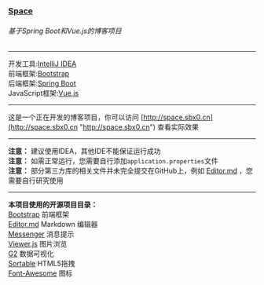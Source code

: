 ### [Space](http://space.sbx0.cn "Space")   
   
###### 基于Spring Boot和Vue.js的博客项目   
   
------------   
   
开发工具:[IntelliJ IDEA](https://www.jetbrains.com/idea/ "IntelliJ IDEA")   
前端框架:[Bootstrap](https://getbootstrap.com/ "Bootstrap")   
后端框架:[Spring Boot](https://spring.io/projects/spring-boot "Spring Boot")   
JavaScript框架:[Vue.js](https://cn.vuejs.org/index.html "Vue.js")   
   
------------
   
这是一个正在开发的博客项目，你可以访问 [http://space.sbx0.cn](http://space.sbx0.cn "http://space.sbx0.cn") 查看实际效果   
   
------------
   
**注意：** 建议使用IDEA，其他IDE不能保证运行成功   
**注意：** 如需正常运行，您需要自行添加`application.properties`文件   
**注意：** 部分第三方库的相关文件并未完全提交在GitHub上，例如 [Editor.md](https://pandao.github.io/editor.md/ "Editor.md") ，您需要自行研究使用   
   
------------   
   
**本项目使用的开源项目目录：**   
[Bootstrap](https://getbootstrap.com/ "Bootstrap") 前端框架   
[Editor.md](https://pandao.github.io/editor.md/ "Editor.md")  Markdown 编辑器   
[Messenger](http://github.hubspot.com/messenger/docs/welcome/ "Messenger") 消息提示   
[Viewer.js](https://fengyuanchen.github.io/viewerjs/ "Viewer.js") 图片浏览   
[G2](https://github.com/antvis/g2 "G2") 数据可视化  
[Sortable](https://github.com/RubaXa/Sortable) HTML5拖拽  
[Font-Awesome](https://github.com/FortAwesome/Font-Awesome) 图标  
